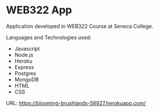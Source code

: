 # WEB322 App

Application developed in WEB322 Course at Seneca College.

Languages and Technologies used: 
  * Javascript
  * Node.js
  * Heroku
  * Express
  * Postgres
  * MongoDB
  * HTML
  * CSS
  
 URL: https://blooming-brushlands-58927.herokuapp.com/
